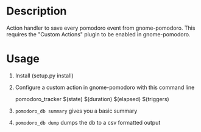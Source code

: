 # Description

Action handler to save every pomodoro event from gnome-pomodoro. This requires the "Custom Actions" plugin to be enabled in gnome-pomodoro.

# Usage

1. Install (setup.py install)
2. Configure a custom action in gnome-pomodoro with this command line

    pomodoro_tracker $(state) $(duration) $(elapsed) $(triggers)

3. `pomodoro_db summary` gives you a basic summary
4. `pomodoro_db dump` dumps the db to a csv formatted output

